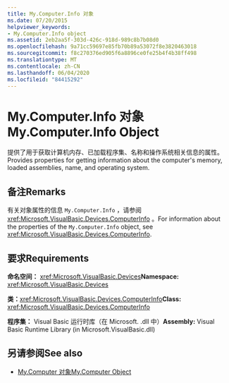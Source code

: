```yaml
---
title: My.Computer.Info 对象
ms.date: 07/20/2015
helpviewer_keywords:
- My.Computer.Info object
ms.assetid: 2eb2aa5f-303d-426c-918d-989c8b7b08d0
ms.openlocfilehash: 9a71cc59697e85fb70b89a53072f8e3820463018
ms.sourcegitcommit: f8c270376ed905f6a8896ce0fe25b4f4b38ff498
ms.translationtype: MT
ms.contentlocale: zh-CN
ms.lasthandoff: 06/04/2020
ms.locfileid: "84415292"
---
```

# <a name="mycomputerinfo-object"></a><span data-ttu-id="2865a-102">My.Computer.Info 对象</span><span class="sxs-lookup"><span data-stu-id="2865a-102">My.Computer.Info Object</span></span>
<span data-ttu-id="2865a-103">提供了用于获取计算机内存、已加载程序集、名称和操作系统相关信息的属性。</span><span class="sxs-lookup"><span data-stu-id="2865a-103">Provides properties for getting information about the computer's memory, loaded assemblies, name, and operating system.</span></span>  
  
## <a name="remarks"></a><span data-ttu-id="2865a-104">备注</span><span class="sxs-lookup"><span data-stu-id="2865a-104">Remarks</span></span>  
 <span data-ttu-id="2865a-105">有关对象属性的信息 `My.Computer.Info` ，请参阅 <xref:Microsoft.VisualBasic.Devices.ComputerInfo> 。</span><span class="sxs-lookup"><span data-stu-id="2865a-105">For information about the properties of the `My.Computer.Info` object, see <xref:Microsoft.VisualBasic.Devices.ComputerInfo>.</span></span>  
  
## <a name="requirements"></a><span data-ttu-id="2865a-106">要求</span><span class="sxs-lookup"><span data-stu-id="2865a-106">Requirements</span></span>  
 <span data-ttu-id="2865a-107">**命名空间：** <xref:Microsoft.VisualBasic.Devices></span><span class="sxs-lookup"><span data-stu-id="2865a-107">**Namespace:** <xref:Microsoft.VisualBasic.Devices></span></span>  
  
 <span data-ttu-id="2865a-108">**类：**<xref:Microsoft.VisualBasic.Devices.ComputerInfo></span><span class="sxs-lookup"><span data-stu-id="2865a-108">**Class:** <xref:Microsoft.VisualBasic.Devices.ComputerInfo></span></span>  
  
 <span data-ttu-id="2865a-109">**程序集：** Visual Basic 运行时库（在 Microsoft. .dll 中）</span><span class="sxs-lookup"><span data-stu-id="2865a-109">**Assembly:** Visual Basic Runtime Library (in Microsoft.VisualBasic.dll)</span></span>  
  
## <a name="see-also"></a><span data-ttu-id="2865a-110">另请参阅</span><span class="sxs-lookup"><span data-stu-id="2865a-110">See also</span></span>

- [<span data-ttu-id="2865a-111">My.Computer 对象</span><span class="sxs-lookup"><span data-stu-id="2865a-111">My.Computer Object</span></span>](my-computer-object.md)

